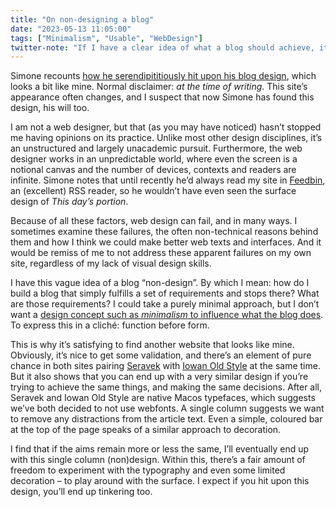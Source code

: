 ```yaml
---
title: "On non-designing a blog"
date: "2023-05-13 11:05:00"
tags: ["Minimalism", "Usable", "WebDesign"]
twitter-note: "If I have a clear idea of what a blog should achieve, its design always seems to attain the same (non)design."
---
```



Simone recounts [how he serendipititiously hit upon his blog design](https://minutestomidnight.co.uk/blog/erasing-things/), which looks a bit like mine. Normal disclaimer: <i>at the time of writing</i>. This site’s appearance often changes, and I suspect that now Simone has found this design, his will too.

I am not a web designer, but that (as you may have noticed) hasn’t stopped me having opinions on its practice. Unlike most other design disciplines, it’s an unstructured and largely unacademic pursuit. Furthermore, the web designer works in an unpredictable world, where even the screen is a notional canvas and the number of devices, contexts and readers are infinite. Simone notes that until recently he’d always read my site in [Feedbin](https://feedbin.com), an (excellent) RSS reader, so he wouldn’t have even seen the surface design of <cite>This day’s portion</cite>.

Because of all these factors, web design can fail, and in many ways. I sometimes examine these failures, the often non-technical reasons behind them and how I think we could make better web texts and interfaces. And it would be remiss of me to not address these apparent failures on my own site, regardless of my lack of visual design skills.

I have this vague idea of a blog “non-design”. By which I mean: how do I build a blog that simply fulfills a set of requirements and stops there? What are those requirements? I could take a purely minimal approach, but I don’t want a [design concept such as <i>minimalism</i> to influence what the blog does](../../posts/minimal-and-usable/). To express this in a cliché: function before form.

This is why it’s satisfying to find another website that looks like mine. Obviously, it’s nice to get some validation, and there’s an element of pure chance in both sites pairing [Seravek](https://en.wikipedia.org/wiki/Seravek) with [Iowan Old Style](https://en.wikipedia.org/wiki/Iowan_Old_Style) at the same time. But it also shows that you can end up with a very similar design if you’re trying to achieve the same things, and making the same decisions. After all, Seravek and Iowan Old Style are native Macos typefaces, which suggests we’ve both decided to not use webfonts. A single column suggests we want to remove any distractions from the article text. Even a simple, coloured bar at the top of the page speaks of a similar approach to decoration.

I find that if the aims remain more or less the same, I’ll eventually end up with this single column (non)design. Within this, there’s a fair amount of freedom to experiment with the typography and even some limited decoration – to play around with the surface. I expect if you hit upon this design, you’ll end up tinkering too.






